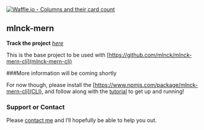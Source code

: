 [![Waffle.io - Columns and their card count](https://badge.waffle.io/mlnck/mlnck-mern.svg?columns=all)](http://waffle.io/mlnck/mlnck-mern)
## mlnck-mern

**Track the project** _[here](https://waffle.io/mlnck/MERNSkeleton)_

This is the base project to be used with [https://github.com/mlnck/mlnck-mern-cli](mlnck-mern-cli)

###More information will be coming shortly

For now though, please install the [https://www.npmjs.com/package/mlnck-mern-cli](CLI), and follow along with the [tutorial](https://github.com/mlnck/mlnck-mern/blob/master/Tutorial.md) to get up and running!

### Support or Contact

Please [contact me](mailto:jmelnick@jmelnick.com) and I’ll hopefully be able to help you out.
